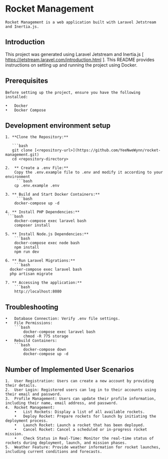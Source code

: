 # Rocket Management
    Rocket Management is a web application built with Laravel Jetstream and Inertia.js.

## Introduction

   This project was generated using Laravel Jetstream and Inertia.js  [ https://jetstream.laravel.com/introduction.html ].
   This README provides instructions on setting up and running the project using Docker.

## Prerequisites

	Before setting up the project, ensure you have the following installed:

   	•	Docker
	•	Docker Compose
 

## Development environment setup
    1. **Clone the Repository:**

       ```bash
       git clone [<repository-url>](https://github.com/YeeNweWynn/rocket-management.git)
       cd <repository-directory>

    2.	** Create a .env File:**
        Copy the .env.example file to .env and modify it according to your environment
         ```bash
        cp .env.example .env

    3. ** Build and Start Docker Containers:**
         ```bash
        docker-compose up -d

    4. ** Install PHP Dependencies:**
     ```bash
        docker-compose exec laravel bash
        composer install
        
    5. ** Install Node.js Dependencies:**
        ```bash
        docker-compose exec node bash
        npm install
        npm run dev    

    6. ** Run Laravel Migrations:**
        ```bash
      docker-compose exec laravel bash
      php artisan migrate

    7. ** Accessing the application:**
        ```bash
        http://localhost:8080
        
## Troubleshooting

	•	Database Connection: Verify .env file settings.
	•	File Permissions:
        ```bash
            docker-compose exec laravel bash
            chmod -R 775 storage
    •	Rebuild Containers:
        ```bash
            docker-compose down
            docker-compose up -d
            
## Number of Implemented User Scenarios

    1.	User Registration: Users can create a new account by providing their details.
	2.	User Login: Registered users can log in to their accounts using their email and password.
	3.	Profile Management: Users can update their profile information, including their name, email address, and password.
	4.	Rocket Management:
    	•	List Rockets: Display a list of all available rockets.
    	•	Deploy Rocket: Prepare rockets for launch by initiating the deployment process.
    	•	Launch Rocket: Launch a rocket that has been deployed.
    	•	Cancel Rocket: Cancel a scheduled or in-progress rocket mission.
        •	Check Status in Real-Time: Monitor the real-time status of rockets during deployment, launch, and mission phases.
	5.	Weather Feature: Provide weather information for rocket launches, including current conditions and forecasts.

        
    

        
        
    
    
    
